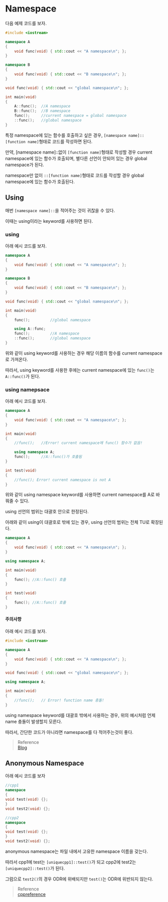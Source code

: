 # Namespace
다음 예제 코드를 보자.

```c++
#include <iostream>

namespace A
{
	void func(void) { std::cout << "A namespace\n"; };
}

namespace B
{
	void func(void) { std::cout << "B namespace\n"; };
}

void func(void) { std::cout << "global namespace\n"; };

int main(void)
{	
	A::func();	//A namespace
	B::func();	//B namespace
	func();		//current namespace = global namespace
	::func();	//global namespace	
}
```

특정 namespace에 있는 함수를 호출하고 싶은 경우, `[namespace name]::[function name]`형태로 코드를 작성하면 된다.

만약, [namespace name]::없이 `[function name]`형태로 작성할 경우 current namespace에 있는 함수가 호출되며, 별다른 선언이 안되어 있는 경우 global namespace가 된다.

namespace만 없이 `::[function name]`형태로 코드를 작성할 경우 global namespace에 있는 함수가 호출된다.


## Using
매번 `[namespace name]::`을 적어주는 것이 귀찮을 수 있다.

이때는 using이라는 keyword를 사용하면 된다. 

### using
아래 예시 코드를 보자.

```cpp
namespace A
{
	void func(void) { std::cout << "A namespace\n"; };
}

namespace B
{
	void func(void) { std::cout << "B namespace\n"; };
}

void func(void) { std::cout << "global namespace\n"; };

int main(void)
{	
	func();			//global namespace

	using A::func;
	func();			//A namespace	
	::func();		//global namespace	
}
```

위와 같이 using keyword를 사용하는 경우 해당 이름의 함수를 current namespace로 가져온다.

따라서, using keyword를 사용한 후에는 current namespace에 있는 `func()`는 `A::func()`가 된다.

### using namepsace
아래 예시 코드를 보자.

```cpp
namespace A
{
	void func(void) { std::cout << "A namespace\n"; };
}

int main(void)
{	
	//func(); 	//Error! current namespace에 func() 함수가 없음!

	using namespace A;
	func();		//A::func()가 호출됨
}

int test(void)
{
	//func(); Error! current namespace is not A
}
```

위와 같이 using namespace keyword를 사용하면 current namespace를 A로 바꿔줄 수 있다.

using 선언의 범위는 대괄호 안으로 한정된다.

아래와 같이 using이 대괄호로 밖에 있는 경우, using 선언의 범위는 전체 TU로 확장된다.

```cpp
namespace A
{
	void func(void) { std::cout << "A namespace\n"; };
}

using namespace A;

int main(void)
{	
	func();	//A::func() 호출
}

int test(void)
{
	func(); //A::func() 호출
}
```

#### 주의사항
아래 예시 코드를 보자.
``` cpp
#include <iostream>

namespace A
{
	void func(void) { std::cout << "A namespace\n"; };
}

void func(void) { std::cout << "global namespace\n"; };

using namespace A;

int main(void)
{	
	//func();	// Error! function name 충돌!
}
```

using namespace keyword를 대괄호 밖에서 사용하는 경우, 위의 예시처럼 언제 name 충돌이 발생할지 모른다.

따라서, 간단한 코드가 아니라면 namespace를 다 적어주는것이 좋다.

> Reference  
> [Blog](https://nerdooit.github.io/2020/09/08/cpp_book_2.html)


## Anonymous Namespace
아래 예시 코드를 보자
``` cpp
//cpp1
namespace
{
void test(void) {};
}
void test2(void) {};

//cpp2
namespace
{
void test(void) {};
}
void test2(void) {};
```

anonymous namespace는 파일 내에서 고유한 namespace 이름을 갖는다.

따라서 cpp1에 test는 `[uniquecpp1]::test()`가 되고 cpp2에 test2는 `[uniquecpp2]::test()`가 된다.

그럼으로 `test2()`의 경우 ODR에 위배되지만 `test()`는 ODR에 위반되지 않는다.

> Reference  
> [cppreference](https://en.cppreference.com/w/cpp/language/namespace)